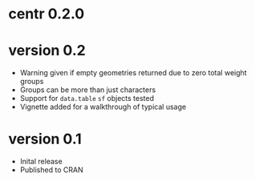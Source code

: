 # centr 0.2.0

# version 0.2

* Warning given if empty geometries returned due to zero total weight groups
* Groups can be more than just characters
* Support for `data.table` `sf` objects tested
* Vignette added for a walkthrough of typical usage 

# version 0.1

* Inital release
* Published to CRAN
